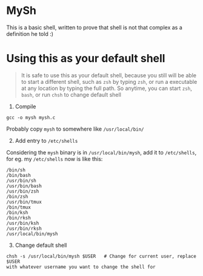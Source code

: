 # MySh

This is a basic shell, written to prove that shell is not that complex as a
definition he told :)

# Using this as your default shell

> It is safe to use this as your default shell, because you still will be able
> to start a different shell, such as `zsh` by typing `zsh`, or run a executable
> at any location by typing the full path. So anytime, you can start `zsh`,
> `bash`, or run `chsh` to change default shell

1. Compile

```
gcc -o mysh mysh.c
```

Probably copy `mysh` to somewhere like `/usr/local/bin/`

2. Add entry to `/etc/shells`

Considering the `mysh` binary is in `/usr/local/bin/mysh`, add it to
`/etc/shells`, for eg. my `/etc/shells` now is like this:

```
/bin/sh
/bin/bash
/usr/bin/sh
/usr/bin/bash
/usr/bin/zsh
/bin/zsh
/usr/bin/tmux
/bin/tmux
/bin/ksh
/bin/rksh
/usr/bin/ksh
/usr/bin/rksh
/usr/local/bin/mysh
```

3. Change default shell

```
chsh -s /usr/local/bin/mysh $USER   # Change for current user, replace $USER
with whatever username you want to change the shell for
```


